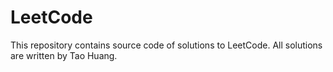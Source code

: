 # LeetCode
This repository contains source code of solutions to LeetCode. All solutions are written by Tao Huang.
